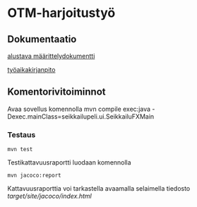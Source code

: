 # OTM-harjoitustyö

## Dokumentaatio

[alustava määrittelydokumentti](https://github.com/strajama/otm-harjoitustyo/blob/master/dokumentaatio/alustavamaarittelydokumentti.md)

[työaikakirjanpito](https://github.com/strajama/otm-harjoitustyo/blob/master/dokumentaatio/tyoaikakirjanpito.md)

## Komentorivitoiminnot

Avaa sovellus komennolla mvn compile exec:java -Dexec.mainClass=seikkailupeli.ui.SeikkailuFXMain

### Testaus

```
mvn test
```

Testikattavuusraportti luodaan komennolla

```
mvn jacoco:report
```

Kattavuusraporttia voi tarkastella avaamalla selaimella tiedosto _target/site/jacoco/index.html_

 
